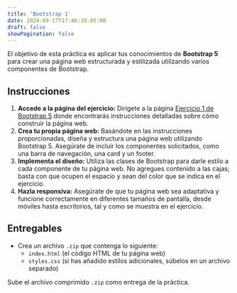 ```yaml
---
title: 'Bootstrap 1'
date: 2024-09-17T17:46:10-05:00
draft: false
showPagination: false
---
```


El objetivo de esta práctica es aplicar tus conocimientos de **Bootstrap 5** para crear una página web estructurada y estilizada utilizando varios componentes de Bootstrap.

## Instrucciones

1. **Accede a la página del ejercicio:** Dirígete a la página [Ejercicio 1 de Bootstrap 5](https://ajgallego.gitbook.io/bootstrap-4/ejercicios-2) donde encontrarás instrucciones detalladas sobre cómo construir la página web.
2. **Crea tu propia página web:** Basándote en las instrucciones proporcionadas, diseña y estructura una página web utilizando Bootstrap 5. Asegúrate de incluir los componentes solicitados, como una barra de navegación, una card y un footer.
3. **Implementa el diseño:** Utiliza las clases de Bootstrap para darle estilo a cada componente de tu página web. No agregues contenido a las cajas; basta con que ocupen el espacio y sean del color que se indica en el ejercicio.
4. **Hazla responsiva:** Asegúrate de que tu página web sea adaptativa y funcione correctamente en diferentes tamaños de pantalla, desde móviles hasta escritorios, tal y como se muestra en el ejercicio.

## Entregables

- Crea un archivo `.zip` que contenga lo siguiente:
  - `index.html` (el código HTML de tu página web)
  - `styles.css` (si has añadido estilos adicionales, súbelos en un archivo separado)

Sube el archivo comprimido `.zip` como entrega de la práctica.
